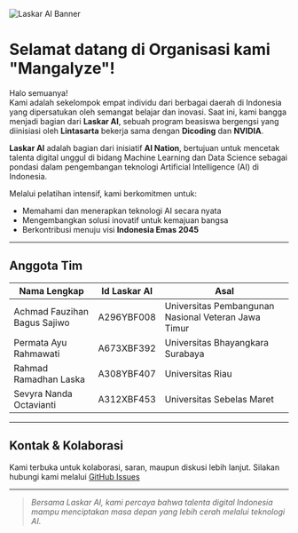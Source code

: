 ![Laskar AI Banner](![MANGALYZE](https://github.com/user-attachments/assets/cb0b4553-fd25-493e-bb33-40419a629c6f)
) 

# Selamat datang di Organisasi kami "Mangalyze"!

Halo semuanya!  
Kami adalah sekelompok empat individu dari berbagai daerah di Indonesia yang dipersatukan oleh semangat belajar dan inovasi. Saat ini, kami bangga menjadi bagian dari **Laskar AI**, sebuah program beasiswa bergengsi yang diinisiasi oleh **Lintasarta** bekerja sama dengan **Dicoding** dan **NVIDIA**.

**Laskar AI** adalah bagian dari inisiatif **AI Nation**, bertujuan untuk mencetak talenta digital unggul di bidang Machine Learning dan Data Science sebagai pondasi dalam pengembangan teknologi Artificial Intelligence (AI) di Indonesia.  

Melalui pelatihan intensif, kami berkomitmen untuk:
- Memahami dan menerapkan teknologi AI secara nyata
- Mengembangkan solusi inovatif untuk kemajuan bangsa
- Berkontribusi menuju visi **Indonesia Emas 2045**

---

## Anggota Tim

| Nama Lengkap                 | Id Laskar AI  | Asal                                                |
|------------------------------|---------------|-----------------------------------------------------|
| Achmad Fauzihan Bagus Sajiwo | A296YBF008    | Universitas Pembangunan Nasional Veteran Jawa Timur |
| Permata Ayu Rahmawati        | A673XBF392    | Universitas Bhayangkara Surabaya                    |
| Rahmad Ramadhan Laska        | A308YBF407    | Universitas Riau                                    |
| Sevyra Nanda Octavianti      | A312XBF453    | Universitas Sebelas Maret                           |

---

## Kontak & Kolaborasi

Kami terbuka untuk kolaborasi, saran, maupun diskusi lebih lanjut. Silakan hubungi kami melalui [GitHub Issues](https://github.com/your-org/issues)

---

> *Bersama Laskar AI, kami percaya bahwa talenta digital Indonesia mampu menciptakan masa depan yang lebih cerah melalui teknologi AI.* 
